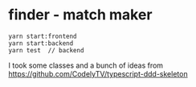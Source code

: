 # finder - match maker


```
yarn start:frontend
yarn start:backend
yarn test  // backend
```



I took some classes and a bunch of ideas from https://github.com/CodelyTV/typescript-ddd-skeleton